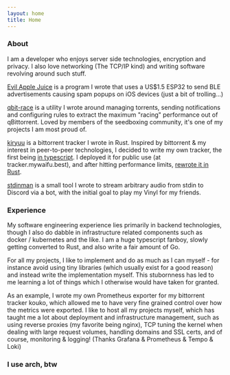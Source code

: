 ```yaml
---
layout: home
title: Home
---
```


### About

I am a developer who enjoys server side technologies, encryption and privacy. I also love networking (The TCP/IP kind) and writing software revolving around such stuff.

[Evil Apple Juice](https://github.com/ckcr4lyf/EvilAppleJuice-ESP32) is a program I wrote that uses a US$1.5 ESP32 to send BLE advertisements causing spam popups on iOS devices (just a bit of trolling...)

[qbit-race](https://github.com/ckcr4lyf/qbit-race) is a utility I wrote around managing torrents, sending notifications and configuring rules to extract the maximum "racing" performance out of qBittorrent. Loved by members of the seedboxing community, it's one of my projects I am most proud of.

[kiryuu](https://github.com/ckcr4lyf/kiryuu) is a bittorrent tracker I wrote in Rust. Inspired by bittorrent & my interest in peer-to-peer technologies, I decided to write my own tracker, the first being [in typescript](https://github.com/ckcr4lyf/kouko). I deployed it for public use (at tracker.mywaifu.best), and after hitting performance limits, [rewrote it in Rust](https://saxrag.com/programming/2022/06/05/Rust.html).

[stdinman](https://github.com/ckcr4lyf/stdinman) is a small tool I wrote to stream arbitrary audio from stdin to Discord via a bot, with the initial goal to play my Vinyl for my friends.


### Experience

My software engineering experience lies primarily in backend technologies, though I also do dabble in infrastructure related components such as docker / kubernetes and the like. I am a huge typescript fanboy, slowly getting converted to Rust, and also write a fair amount of Go.

For all my projects, I like to implement and do as much as I can myself - for instance avoid using tiny libraries (which usually exist for a good reason) and instead write the implementation myself. This stubornness has led to me learning a lot of things which I otherwise would have taken for granted.
	
As an example, I wrote my own Prometheus exporter for my bittorrent tracker kouko, which allowed me to have very fine grained control over how the metrics were exported. I like to host all my projects myself, which has taught me a lot about deployment and infrastructure management, such as using reverse proxies (my favorite being nginx), TCP tuning the kernel when dealing with large request volumes, handling domains and SSL certs, and of course, monitoring & logging! (Thanks Grafana & Prometheus & Tempo & Loki)

### I use arch, btw

